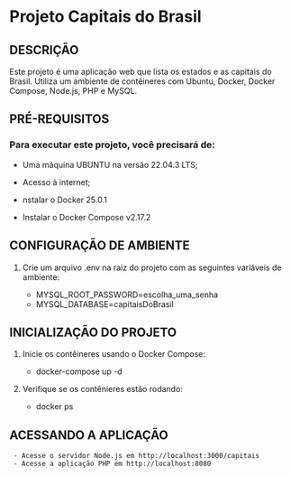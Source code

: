 # Projeto Capitais do Brasil 

## DESCRIÇÃO

Este projeto é uma aplicação web que lista os estados e as capitais do Brasil. Utiliza um ambiente de contêineres com Ubuntu, Docker, Docker Compose, Node.js, PHP e MySQL.

## PRÉ-REQUISITOS

### Para executar este projeto, você precisará de:

- Uma máquina UBUNTU na versão 22.04.3 LTS;

- Acesso à internet;

- nstalar o Docker 25.0.1

- Instalar o Docker Compose v2.17.2


## CONFIGURAÇÃO DE AMBIENTE

1. Crie um arquivo .env na raiz do projeto com as seguintes variáveis de ambiente:

     - MYSQL_ROOT_PASSWORD=escolha_uma_senha
     - MYSQL_DATABASE=capitaisDoBrasil

## INICIALIZAÇÃO DO PROJETO

1. Inicie os contêineres usando o Docker Compose:

     - docker-compose up -d

2. Verifique se os contênieres estão rodando:

     - docker ps

## ACESSANDO A APLICAÇÃO

     - Acesse o servidor Node.js em http://localhost:3000/capitais
     - Acesse a aplicação PHP em http://localhost:8080
